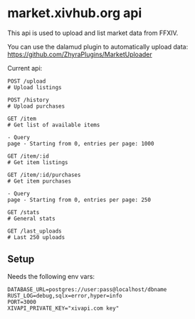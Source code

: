 # market.xivhub.org api

This api is used to upload and list market data from FFXIV.

You can use the dalamud plugin to automatically upload data: https://github.com/ZhyraPlugins/MarketUploader


Current api:

```
POST /upload
# Upload listings

POST /history
# Upload purchases

GET /item
# Get list of available items

- Query
page - Starting from 0, entries per page: 1000

GET /item/:id
# Get item listings

GET /item/:id/purchases
# Get item purchases

- Query
page - Starting from 0, entries per page: 250

GET /stats
# General stats

GET /last_uploads
# Last 250 uploads

```

## Setup

Needs the following env vars:

```
DATABASE_URL=postgres://user:pass@localhost/dbname
RUST_LOG=debug,sqlx=error,hyper=info
PORT=3000
XIVAPI_PRIVATE_KEY="xivapi.com key"
```
